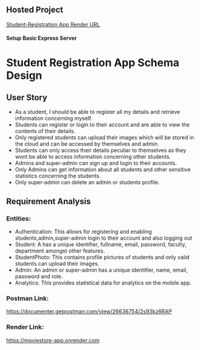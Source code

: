 ## Hosted Project

[Student-Registration App Render URL](https://moviestore-app.onrender.com)

#### Setup Basic Express Server

# Student Registration App Schema Design

## User Story

- As a student, I should be able to register all my details and retrieve information concerning myself. 
- Students can register or login to their account and are able to view the contents of their details. 
- Only registered students can upload their images which will be stored in the cloud and can be accessed by themselves and admin.
- Students can only access their details peculiar to themselves as they wont be able to access information concerning other students.
- Admins and super-admin can sign up and login to their accounts.
- Only Admins can get information about all students and other sensitive statistics concerning the students.
- Only super-admin can delete an admin or students profile. 

## Requirement Analysis

### Entities:

- Authentication: This allows for registering and enabling students,admin,super-admin login to their account and also logging out
- Student: A has a unique identifier, fullname, email, password, faculty, department amongst other features.
- StudentPhoto: This contains profile pictures of students and only valid students can upload their images.
- Admin: An admin or super-admin has a unique identifier, name, email, password and role.
- Analytics: This provides statistical data for analytics on the mobile app.


### Postman Link:
https://documenter.getpostman.com/view/26636754/2s93kz6RAP

### Render Link:
https://moviestore-app.onrender.com

